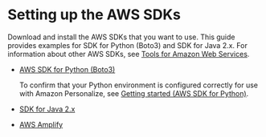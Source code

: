 # Setting up the AWS SDKs<a name="aws-personalize-set-up-sdks"></a>

Download and install the AWS SDKs that you want to use\. This guide provides examples for SDK for Python \(Boto3\) and SDK for Java 2\.x\. For information about other AWS SDKs, see [Tools for Amazon Web Services](https://aws.amazon.com/tools/)\.
+ [AWS SDK for Python \(Boto3\)](http://boto3.amazonaws.com/v1/documentation/api/latest/index.html)

  To confirm that your Python environment is configured correctly for use with Amazon Personalize, see [Getting started \(AWS SDK for Python\)](getting-started-python.md)\.
+ [SDK for Java 2\.x](https://docs.aws.amazon.com/sdk-for-java/v2/developer-guide/)
+ [AWS Amplify](https://aws-amplify.github.io/docs/js/start)